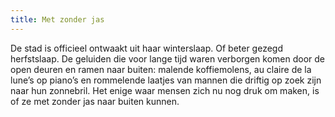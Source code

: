 ```yaml
---
title: Met zonder jas
---
```

De stad is officieel ontwaakt uit haar winterslaap. Of beter gezegd herfstslaap. De geluiden die voor lange tijd waren verborgen komen door de open deuren en ramen naar buiten: malende koffiemolens, au claire de la lune’s op piano’s en rommelende laatjes van mannen die driftig op zoek zijn naar hun zonnebril. Het enige waar mensen zich nu nog druk om maken, is of ze met zonder jas naar buiten kunnen.
